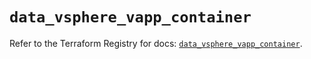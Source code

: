 # `data_vsphere_vapp_container`

Refer to the Terraform Registry for docs: [`data_vsphere_vapp_container`](https://registry.terraform.io/providers/vmware/vsphere/2.14.2/docs/data-sources/vapp_container).
